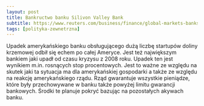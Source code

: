 ```yaml
---
layout: post
title: Bankructwo banku Silivon Valley Bank
subtitle: https://www.reuters.com/business/finance/global-markets-banks-wrapup-1-2023-03-10/
tags: [polityka-zewnetrzna]
---
```


Upadek amerykańskiego banku obsługującego dużą liczbę startupów doliny krzemowej odbił się echem po całej Ameryce. Jest też największym bankiem jaki upadł od czasu kryzysu z 2008 roku. Upadek ten jest wynikiem m.in. rosnących stop procentowych. Jest to ważne ze względu na skutek jaki ta sytuacja ma dla amerykańskiej gospodarki a także ze względu na reakcję amerykańskiego rządu. Rząd gwarantuje wszystkie pieniądze, które były przechowywane w banku także powyżej limitu gwarancji bankowych. Środki te planuje pokryć bazując na pozostałych akywach banku.
